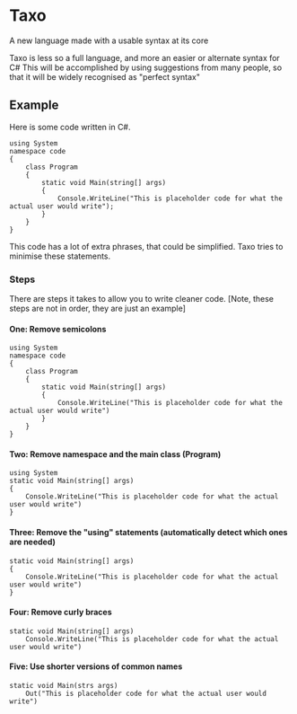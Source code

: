 # Taxo
A new language made with a usable syntax at its core

Taxo is less so a full language, and more an easier or alternate syntax for C#
This will be accomplished by using suggestions from many people, so that it will be widely recognised as "perfect syntax"


## Example
Here is some code written in C#.  
```
using System 
namespace code
{
    class Program
    {
        static void Main(string[] args)
        {
            Console.WriteLine("This is placeholder code for what the actual user would write");
        }
    }
}
```
This code has a lot of extra phrases, that could be simplified.
Taxo tries to minimise these statements.

### Steps
There are steps it takes to allow you to write cleaner code. [Note, these steps are not in order, they are just an example]

#### One: Remove semicolons
```
using System
namespace code
{
    class Program
    {
        static void Main(string[] args)
        {
            Console.WriteLine("This is placeholder code for what the actual user would write")
        }
    }
}
```
#### Two: Remove namespace and the main class (Program)
```
using System
static void Main(string[] args)
{
    Console.WriteLine("This is placeholder code for what the actual user would write")
}
```
#### Three: Remove the "using" statements (automatically detect which ones are needed)
```
static void Main(string[] args)
{
    Console.WriteLine("This is placeholder code for what the actual user would write")
}
```
#### Four: Remove curly braces
```
static void Main(string[] args)
    Console.WriteLine("This is placeholder code for what the actual user would write")
```
#### Five: Use shorter versions of common names
```
static void Main(strs args)
    Out("This is placeholder code for what the actual user would write")
```
